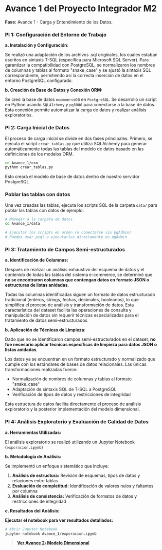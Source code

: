 # Avance 1 del Proyecto Integrador M2

**Fase:** Avance 1 - Carga y Entendimiento de los Datos.

### PI 1: Configuración del Entorno de Trabajo

**a. Instalación y Configuración:**

Se realizó una adaptación de los archivos .sql originales, los cuales estaban escritos en sintaxis T-SQL (específica para Microsoft SQL Server). Para garantizar la compatibilidad con PostgreSQL, se normalizaron los nombres de columnas y tablas al formato "snake_case" y se ajustó la sintaxis SQL correspondiente, permitiendo así la correcta inserción de datos en el entorno PostgreSQL configurado.

**b. Creación de Base de Datos y Conexión ORM:**

Se creó la base de datos `ecommerceDB` en `PostgreSQL`. Se desarrolló un script en Python usando `SQLAlchemy` y `pg8000` para conectarse a la base de datos. Esta conexión permite automatizar la carga de datos y realizar análisis exploratorios.

### PI 2: Carga Inicial de Datos

El proceso de carga inicial se divide en dos fases principales. Primero, se ejecuta el script `crear_tablas.py` que utiliza SQLAlchemy para generar automáticamente todas las tablas del modelo de datos basado en las definiciones de los modelos ORM.

```bash
cd Avance_1/orm
python crear_tablas.py
```

 Esto creará el modelo de base de datos dentro de nuestro servidor PostgreSQL

### Poblar las tablas con datos
Una vez creadas las tablas, ejecuta los scripts SQL de la carpeta `data/` para poblar las tablas con datos de ejemplo:

```bash
# Navegar a la carpeta de datos
cd Avance_1/data

# Ejecutar los scripts en orden (o conectarse via pgAdmin)
# Puedes usar psql o ejecutarlos directamente en pgAdmin
```

### PI 3: Tratamiento de Campos Semi-estructurados

**a. Identificación de Columnas:**

Después de realizar un análisis exhaustivo del esquema de datos y el contenido de todas las tablas del sistema e-commerce, se determinó que **no se encontraron columnas que contengan datos en formato JSON o estructuras de listas anidadas**. 

Todas las columnas identificadas siguen un formato de datos estructurado tradicional (enteros, strings, fechas, decimales, booleanos), lo que simplifica el proceso de análisis y transformación de datos. Esta característica del dataset facilita las operaciones de consulta y manipulación de datos sin requerir técnicas especializadas para el tratamiento de datos semi-estructurados.

**b. Aplicación de Técnicas de Limpieza:**

Dado que no se identificaron campos semi-estructurados en el dataset, **no fue necesario aplicar técnicas específicas de limpieza para datos JSON o listas anidadas**. 

Los datos ya se encuentran en un formato estructurado y normalizado que cumple con los estándares de bases de datos relacionales. Las únicas transformaciones realizadas fueron:

- Normalización de nombres de columnas y tablas al formato "snake_case"
- Adaptación de sintaxis SQL de T-SQL a PostgreSQL
- Verificación de tipos de datos y restricciones de integridad

Esta estructura de datos facilita directamente el proceso de análisis exploratorio y la posterior implementación del modelo dimensional.


### PI 4: Análisis Exploratorio y Evaluación de Calidad de Datos

**a. Herramientas Utilizadas:**

El análisis exploratorio se realizó utilizando un Jupyter Notebook (`exporacion.ipynb`) 

**b. Metodología de Análisis:**

Se implementó un enfoque sistemático que incluye:

1. **Análisis de estructura:** Revisión de esquemas, tipos de datos y relaciones entre tablas
2. **Evaluación de completitud:** Identificación de valores nulos y faltantes por columna
3. **Análisis de consistencia:** Verificación de formatos de datos y restricciones de integridad

**c. Resultados del Análisis:**

 **Ejecutar el notebook para ver resultados detallados:**
```bash
# Abrir Jupyter Notebook
jupyter notebook Avance_1/exporacion.ipynb
```

> **[Ver Avance 2: Modelo Dimensional](../Avance_2/README.md)**
